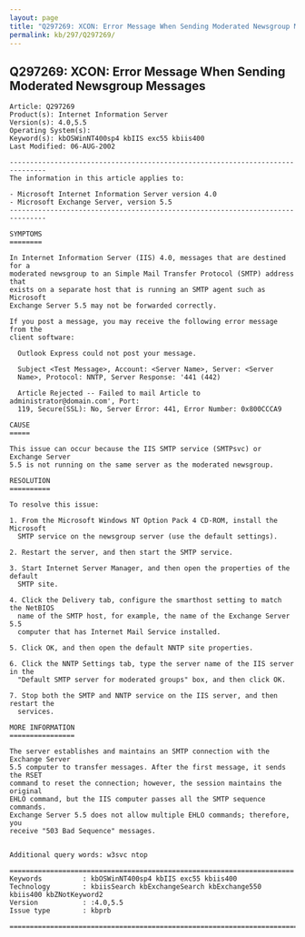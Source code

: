 ```yaml
---
layout: page
title: "Q297269: XCON: Error Message When Sending Moderated Newsgroup Messages"
permalink: kb/297/Q297269/
---
```


## Q297269: XCON: Error Message When Sending Moderated Newsgroup Messages

	Article: Q297269
	Product(s): Internet Information Server
	Version(s): 4.0,5.5
	Operating System(s): 
	Keyword(s): kbOSWinNT400sp4 kbIIS exc55 kbiis400
	Last Modified: 06-AUG-2002
	
	-------------------------------------------------------------------------------
	The information in this article applies to:
	
	- Microsoft Internet Information Server version 4.0 
	- Microsoft Exchange Server, version 5.5 
	-------------------------------------------------------------------------------
	
	SYMPTOMS
	========
	
	In Internet Information Server (IIS) 4.0, messages that are destined for a
	moderated newsgroup to an Simple Mail Transfer Protocol (SMTP) address that
	exists on a separate host that is running an SMTP agent such as Microsoft
	Exchange Server 5.5 may not be forwarded correctly.
	
	If you post a message, you may receive the following error message from the
	client software:
	
	  Outlook Express could not post your message.
	
	  Subject <Test Message>, Account: <Server Name>, Server: <Server
	  Name>, Protocol: NNTP, Server Response: '441 (442)
	
	  Article Rejected -- Failed to mail Article to administrator@domain.com', Port:
	  119, Secure(SSL): No, Server Error: 441, Error Number: 0x800CCCA9
	
	CAUSE
	=====
	
	This issue can occur because the IIS SMTP service (SMTPsvc) or Exchange Server
	5.5 is not running on the same server as the moderated newsgroup.
	
	RESOLUTION
	==========
	
	To resolve this issue:
	
	1. From the Microsoft Windows NT Option Pack 4 CD-ROM, install the Microsoft
	  SMTP service on the newsgroup server (use the default settings).
	
	2. Restart the server, and then start the SMTP service.
	
	3. Start Internet Server Manager, and then open the properties of the default
	  SMTP site.
	
	4. Click the Delivery tab, configure the smarthost setting to match the NetBIOS
	  name of the SMTP host, for example, the name of the Exchange Server 5.5
	  computer that has Internet Mail Service installed.
	
	5. Click OK, and then open the default NNTP site properties.
	
	6. Click the NNTP Settings tab, type the server name of the IIS server in the
	  "Default SMTP server for moderated groups" box, and then click OK.
	
	7. Stop both the SMTP and NNTP service on the IIS server, and then restart the
	  services.
	
	MORE INFORMATION
	================
	
	The server establishes and maintains an SMTP connection with the Exchange Server
	5.5 computer to transfer messages. After the first message, it sends the RSET
	command to reset the connection; however, the session maintains the original
	EHLO command, but the IIS computer passes all the SMTP sequence commands.
	Exchange Server 5.5 does not allow multiple EHLO commands; therefore, you
	receive "503 Bad Sequence" messages.
	
	
	Additional query words: w3svc ntop
	
	======================================================================
	Keywords          : kbOSWinNT400sp4 kbIIS exc55 kbiis400 
	Technology        : kbiisSearch kbExchangeSearch kbExchange550 kbiis400 kbZNotKeyword2
	Version           : :4.0,5.5
	Issue type        : kbprb
	
	=============================================================================
	
